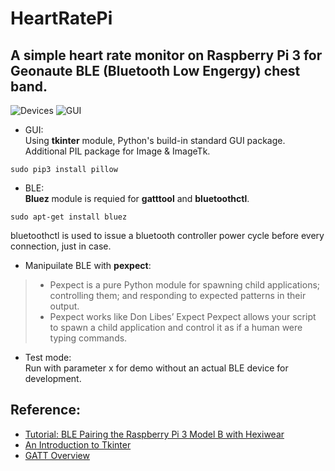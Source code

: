 # HeartRatePi
## A simple heart rate monitor on Raspberry Pi 3 for Geonaute BLE (Bluetooth Low Engergy) chest band.

![Devices](https://drive.google.com/file/d/0B2hzR9sLs37CRW9sS2F1Q0d1cnc/view?usp=sharing)
![GUI](https://drive.google.com/file/d/0B2hzR9sLs37CZGd4UUJqUGJtQ00/view?usp=sharing)

  * GUI:  
  Using **tkinter** module, Python's build-in standard GUI package. Additional PIL package for Image & ImageTk.  
```
sudo pip3 install pillow
```

  * BLE:  
  **Bluez** module is requied for **gatttool** and **bluetoothctl**.  

```
sudo apt-get install bluez
```
  bluetoothctl is used to issue a bluetooth controller power cycle before every connection, just in case.

  * Manipuilate BLE with **pexpect**:  
> - Pexpect is a pure Python module for spawning child applications; controlling them; and responding to expected patterns in their output. 
> - Pexpect works like Don Libes’ Expect Pexpect allows your script to spawn a child application and control it as if a human were typing commands.

  * Test mode:  
  Run with parameter x for demo without an actual BLE device for development. 
  

## Reference:

* [Tutorial: BLE Pairing the Raspberry Pi 3 Model B with Hexiwear](https://mcuoneclipse.com/2016/12/19/tutorial-ble-pairing-the-raspberry-pi-3-model-b-with-hexiwear)
* [An Introduction to Tkinter](http://effbot.org/tkinterbook)
* [GATT Overview](https://www.bluetooth.com/specifications/gatt/generic-attributes-overview)
